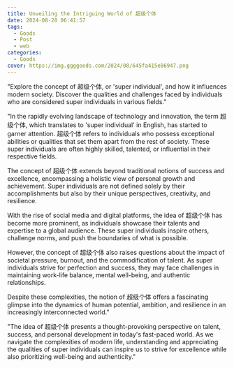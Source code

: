 ```yaml
---
title: Unveiling the Intriguing World of 超级个体
date: 2024-08-28 06:41:57
tags:
  - Goods
  - Post
  - web
categories:
  - Goods
cover: https://img.ggggoods.com/2024/08/645fa415e86947.png
---
```


"Explore the concept of 超级个体, or 'super individual', and how it influences modern society. Discover the qualities and challenges faced by individuals who are considered super individuals in various fields."

"In the rapidly evolving landscape of technology and innovation, the term 超级个体, which translates to 'super individual' in English, has started to garner attention. 超级个体 refers to individuals who possess exceptional abilities or qualities that set them apart from the rest of society. These super individuals are often highly skilled, talented, or influential in their respective fields.

The concept of 超级个体 extends beyond traditional notions of success and excellence, encompassing a holistic view of personal growth and achievement. Super individuals are not defined solely by their accomplishments but also by their unique perspectives, creativity, and resilience.

With the rise of social media and digital platforms, the idea of 超级个体 has become more prominent, as individuals showcase their talents and expertise to a global audience. These super individuals inspire others, challenge norms, and push the boundaries of what is possible.

However, the concept of 超级个体 also raises questions about the impact of societal pressure, burnout, and the commodification of talent. As super individuals strive for perfection and success, they may face challenges in maintaining work-life balance, mental well-being, and authentic relationships.

Despite these complexities, the notion of 超级个体 offers a fascinating glimpse into the dynamics of human potential, ambition, and resilience in an increasingly interconnected world."

"The idea of 超级个体 presents a thought-provoking perspective on talent, success, and personal development in today's fast-paced world. As we navigate the complexities of modern life, understanding and appreciating the qualities of super individuals can inspire us to strive for excellence while also prioritizing well-being and authenticity."
